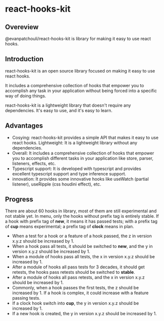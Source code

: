 # react-hooks-kit

## Overeview

@evanpatchouli/react-hooks-kit is library for making it easy to use react hooks.

## Introduction

react-hooks-kit is an open source library focused on making it easy to use react hooks.

It includes a comprehensive collection of hooks that empower you to accomplish any task in your application without being forced into a specific way of doing things.

react-hooks-kit is a lightweight library that doesn't require any dependencies. It's easy to use, and it's easy to learn.

## Advantages

- Cosying: react-hooks-kit provides a simple API that makes it easy to use react hooks.
  Lightweight: It is a lightweight library without any dependencies.
- Overall: It includes a comprehensive collection of hooks that empower you to accomplish different tasks in your application like store, parser, listeners, effects, etc.
- Typescript support: It is developed with typescript and provides excellent typescript support and type inference support.
- innovation: It provides some innovative hooks like useWatch (partial listener), useRipple (css houdini effect), etc.

## Progress

There are about 60 hooks in library, most of them are still experimental and not stable yet. In menu, only the hooks without prefix tag is
entirely stable. If a hook with prefix tag of **new**, it means it has passed tests; with a prefix tag of **cup** means experimental; a prefix tag of
**clock** means in plan.

- When a test for a hook or a feature of a hook passed, the z in version x.y.z should be increased by 1.
- When a hook pass all tests, it should be switched to **new**, and the y in version x.y.z should be increased by 1.
- When a module of hooks pass all tests, the x in version x.y.z should be increased by 1.
- After a module of hooks all pass tests for 3 decades, it should get retests, the hooks pass retests should be switched to **stable**.
- After a module of hooks all pass retests, and the x in version x.y.z should be increased by 1.
- Commonly, when a hook passes the first tests, the z should be increased by 1. If a hook is complex, it could increase with a feature passing tests.
- If a clock hook switch into **cup**, the y in version x.y.z should be increased by 1.
- If a new hook is created, the y in version x.y.z should be increased by 1.
